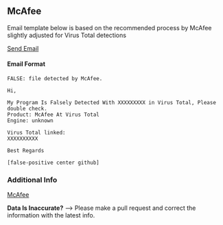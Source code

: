 ## McAfee

Email template below is based on the recommended process by McAfee slightly adjusted for Virus Total detections

[Send Email](mailto:virus_research@avertlabs.com?subject=FALSE%3A%20file%20detected%20by%20McAfee.&body=Hi%2C%0D%0A%0D%0AMy%20Program%20Is%20Falsely%20Detected%20With%20XXXXXXXXX%20in%20Virus%20Total%2C%20Please%20double%20check.%0D%0AProduct%3A%20McAfee%20At%20Virus%20Total%0D%0AEngine%3A%20unknown%0D%0A%0D%0AVirus%20Total%20linked%3A%0D%0AXXXXXXXXXX%0D%0A%0D%0ABest%20Regards%0D%0A%0D%0A%5Bfalse-positive%20center%20github%5D)

#### Email Format
```
FALSE: file detected by McAfee.
```
```
Hi,

My Program Is Falsely Detected With XXXXXXXXX in Virus Total, Please double check.
Product: McAfee At Virus Total
Engine: unknown

Virus Total linked:
XXXXXXXXXX

Best Regards

[false-positive center github]
```


### Additional Info
[McAfee](https://service.mcafee.com/webcenter/portal/oracle/webcenter/page/scopedMD/s55728c97_466d_4ddb_952d_05484ea932c6/Page29.jspx?wc.contextURL=%2Fspaces%2Fcp&locale=en-AU&articleId=TS103032&fromSearch=true&platform=&_afrLoop=79259056770818&leftWidth=0%25&showFooter=false&showHeader=false&rightWidth=0%25&centerWidth=100%25#!%40%40%3Fplatform%3D%26showFooter%3Dfalse%26locale%3Den-AU%26fromSearch%3Dtrue%26_afrLoop%3D79259056770818%26articleId%3DTS103032%26leftWidth%3D0%2525%26showHeader%3Dfalse%26wc.contextURL%3D%252Fspaces%252Fcp%26rightWidth%3D0%2525%26centerWidth%3D100%2525%26_adf.ctrl-state%3Dl85rintcf_169)


**Data Is Inaccurate?** --> Please make a pull request and correct the information with the latest info.
